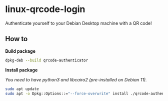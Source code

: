 # linux-qrcode-login
Authenticate yourself to your Debian Desktop machine with a QR code!

## How to

**Build package**

```bash
dpkg-deb --build qrcode-authenticator
```

**Install package**

*You need to have python3 and libcairo2 (pre-installed on Debian 11).*

```bash
sudo apt update
sudo apt -o Dpkg::Options::="--force-overwrite" install ./qrcode-authenticator.deb
```

